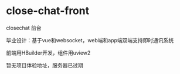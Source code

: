 # close-chat-front
closechat 前台 

毕业设计：基于vue和websocket，web端和app端双端支持即时通讯系统

前端用HBuilder开发，组件用uview2

暂无项目体验地址，服务器已过期
